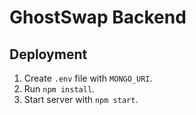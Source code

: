 # GhostSwap Backend

## Deployment
1. Create `.env` file with `MONGO_URI`.
2. Run `npm install`.
3. Start server with `npm start`.
